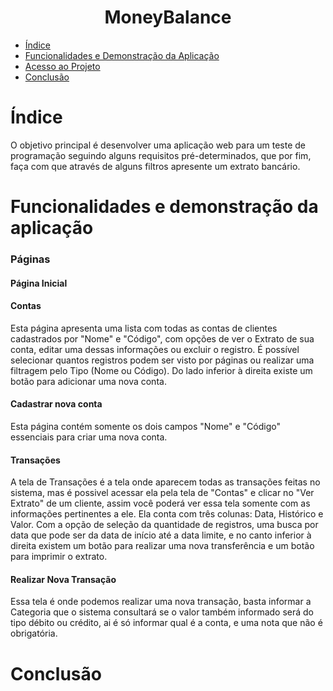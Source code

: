 
<h1 align="center"> MoneyBalance </h1>

* [Índice](#índice)
* [Funcionalidades e Demonstração da Aplicação](#funcionalidades-e-demonstração-da-aplicação)
* [Acesso ao Projeto](#acesso-ao-projeto)
* [Conclusão](#conclusão)

# Índice
O objetivo principal é desenvolver uma aplicação web para um teste de programação seguindo alguns requisitos pré-determinados,
que por fim, faça com que através de alguns filtros apresente um extrato bancário.

# Funcionalidades e demonstração da aplicação
### Páginas
#### Página Inicial

#### Contas
  Esta página apresenta uma lista com todas as contas de clientes cadastrados por "Nome" e "Código",
com opções de ver o Extrato de sua conta, editar uma dessas informações ou excluir o registro.
  É possível selecionar quantos registros podem ser visto por páginas ou realizar uma filtragem pelo Tipo (Nome ou Código).
  Do lado inferior à direita existe um botão para adicionar uma nova conta.
  
#### Cadastrar nova conta
Esta página contém somente os dois campos "Nome" e "Código" essenciais para criar uma nova conta.

#### Transações
  A tela de Transações é a tela onde aparecem todas as transações feitas no sistema, mas é possivel acessar ela pela tela de "Contas"
e clicar no "Ver Extrato" de um cliente, assim você poderá ver essa tela somente com as informações pertinentes a ele.
  Ela conta com três colunas: Data, Histórico e Valor. Com a opção de seleção da quantidade de registros, uma busca por data que pode ser
da data de início até a data limite, e no canto inferior à direita existem um botão para realizar uma nova transferência e um botão para
imprimir o extrato.

#### Realizar Nova Transação
  Essa tela é onde podemos realizar uma nova transação, basta informar a Categoria que o sistema consultará se o valor também informado
  será do tipo débito ou crédito, ai é só informar qual é a conta, e uma nota que não é obrigatória.

# Conclusão

